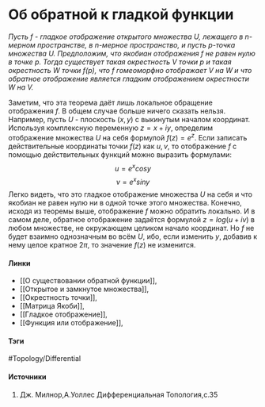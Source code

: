# Об обратной к гладкой функции
*Пусть $f$ - гладкое отображение открытого множества $U$, лежащего в $n$-мерном пространстве, в $n$-мерное пространство, и пусть $p$-точка множества $U$. Предположим, что якобиан отображения $f$ не равен нулю в точке $p$. Тогда существует такая окрестность $V$ точки $p$ и такая окрестность $W$ точки $f(p)$, что $f$ гомеоморфно отображает $V$ на $W$ и что обратное отображение является гладким отображением окрестности $W$ на $V$.* 

Заметим, что эта теорема даёт лишь локальное обращение отображения $f$. В общем случае больше ничего сказать нельзя. Например, пусть $U$ - плоскость $(x,y)$ с выкинутым началом координат. Используя комплексную переменную $z=x+iy$, определим отображение множества $U$ на себя формулой $f(z)=e^{z}$. Если записать действительные координаты точки $f(z)$ как $u,v$, то отображение $f$ с помощью действительных функций можно выразить формулами:
$$
u=e^{x}cosy
$$
$$
v=e^{x}siny
$$
Легко видеть, что это гладкое отображение множества $U$ на себя и что якобиан не равен нулю ни в одной точке этого множества. Конечно, исходя из теоремы выше, отображение $f$ можно обратить локально. И в самом деле, обратное отображение задаётся формулой $z=log(u+iv)$ в любом множестве, не окружающем целиком начало координат. Но $f$ не будет взаимно однозначным во всём $U$, ибо, если изменить $y$, добавив к нему целое кратное $2\pi$, то значение $f(z)$ не изменится.
#### Линки
- [[О существовании обратной функции]],
- [[Открытое и замкнутое множества]],
- [[Окрестность точки]],
- [[Матрица Якоби]],
- [[Гладкое отображение]],
- [[Функция или отображение]],
 
#### Тэги
 #Topology/Differential 
#### Источники
1. Дж. Милнор,А.Уоллес Дифференциальная Топология,с.35